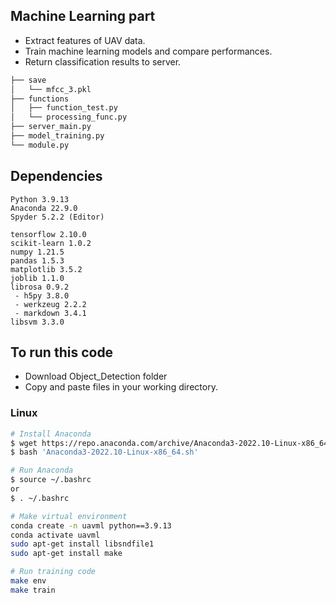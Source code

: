 ## Machine Learning part  
   
* Extract features of UAV data.
* Train machine learning models and compare performances.
* Return classification results to server.   

```bash
├── save
│   └── mfcc_3.pkl
├── functions
│   ├── function_test.py
│   └── processing_func.py
├── server_main.py
├── model_training.py
└── module.py
``` 

## Dependencies   
```
Python 3.9.13
Anaconda 22.9.0
Spyder 5.2.2 (Editor)

tensorflow 2.10.0
scikit-learn 1.0.2
numpy 1.21.5
pandas 1.5.3
matplotlib 3.5.2
joblib 1.1.0
librosa 0.9.2
 - h5py 3.8.0
 - werkzeug 2.2.2
 - markdown 3.4.1
libsvm 3.3.0
```   

## To run this code
* Download Object_Detection folder   
* Copy and paste files in your working directory.
### Linux

```bash
# Install Anaconda
$ wget https://repo.anaconda.com/archive/Anaconda3-2022.10-Linux-x86_64.sh   
$ bash 'Anaconda3-2022.10-Linux-x86_64.sh'

# Run Anaconda
$ source ~/.bashrc
or 
$ . ~/.bashrc

# Make virtual environment   
conda create -n uavml python==3.9.13   
conda activate uavml   
sudo apt-get install libsndfile1   
sudo apt-get install make

# Run training code   
make env
make train
```

